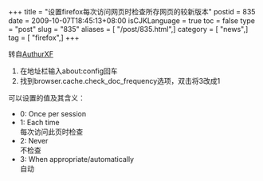 +++
title = "设置firefox每次访问网页时检查所存网页的较新版本"
postid = 835
date = 2009-10-07T18:45:13+08:00
isCJKLanguage = true
toc = false
type = "post"
slug = "835"
aliases = [ "/post/835.html",]
category = [ "news",]
tag = [ "firefox",]
+++


转自[AuthurXF](http://www.bizeway.net/read.php?429)

1.  在地址栏输入about:config回车
2.  找到browser.cache.check\_doc\_frequency选项，双击将3改成1

可以设置的值及其含义：

-   0: Once per session
-   1: Each time  
    每次访问此页时检查
-   2: Never  
    不检查
-   3: When appropriate/automatically  
    自动

